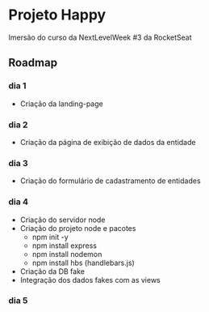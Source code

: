 # Projeto Happy
Imersão do curso da NextLevelWeek #3 da RocketSeat

## Roadmap
### dia 1
* Criação da landing-page

### dia 2
* Criação da página de exibição de dados da entidade

### dia 3
* Criação do formulário de cadastramento de entidades

### dia 4
* Criação do servidor node
* Criação do projeto node e pacotes
    * npm init -y
    * npm install express
    * npm install nodemon
    * npm install hbs (handlebars.js)
* Criação da DB fake
* Integração dos dados fakes com as views

### dia 5

